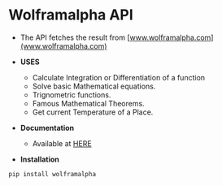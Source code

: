 
# Wolframalpha API

- The API fetches the result from [www.wolframalpha.com](www.wolframalpha.com)

- **USES**
  - Calculate Integration or Differentiation of a function
  - Solve basic Mathematical equations.
  - Trignometric functions.
  - Famous Mathematical Theorems.
  - Get current Temperature of a Place.
  
  
- **Documentation**
  - Available at [HERE](https://products.wolframalpha.com/simple-api/documentation/)  
  

- **Installation**

```
pip install wolframalpha
```  
